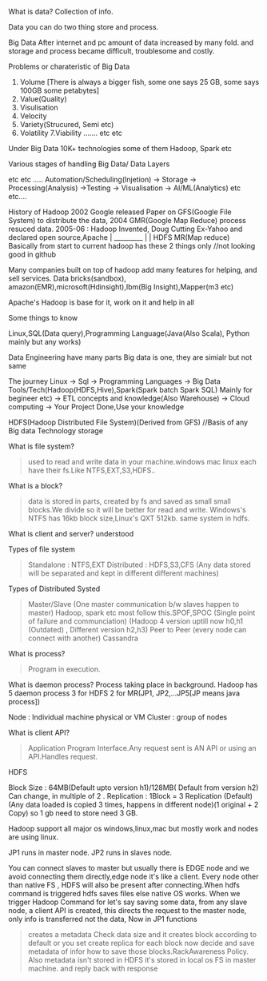 What is data?
Collection of info.

Data you can do two thing store and process.

Big Data
After internet and pc amount of data increased by many fold.
and storage and process became difficult, troublesome and costly.

Problems or charateristic of Big Data
1. Volume [There is always a bigger fish, some one says 25 GB, some says 100GB some petabytes]
2. Value(Quality)
3. Visulisation
4. Velocity
5. Variety(Strucured, Semi etc)
6. Volatility 7.Viability ....... etc etc

Under Big Data 10K+ technologies some of them Hadoop, Spark etc

Various stages of handling Big Data/ Data Layers

etc etc ..... Automation/Scheduling(Injetion) -> Storage -> Processing(Analysis) ->Testing -> Visualisation -> AI/ML(Analytics)  etc etc....

History of Hadoop
2002 Google released Paper on GFS(Google File System) to distribute the data, 2004 GMR(Google Map Reduce) process resuced data.
2005-06 : Hadoop Invented, Doug Cutting Ex-Yahoo and declared open source,Apache
            |
        _________
        |       |
      HDFS    MR(Map reduce) Basically from start to current hadoop has these 2 things only  //not looking good in github

Many companies built on top of hadoop add many features for helping, and sell services. Data bricks(sandbox), amazon(EMR),microsoft(Hdinsight),Ibm(Big Insight),Mapper(m3 etc)

Apache's Hadoop is base for it, work on it and help in all

Some things to know

Linux,SQL(Data query),Programming Language(Java(Also Scala), Python mainly but any works)

Data Engineering have many parts Big data is one, they are simialr but not same

The journey
Linux -> Sql -> Programming Languages -> Big Data Tools/Tech(Hadoop(HDFS,Hive),Spark(Spark batch Spark SQL) Mainly for begineer etc) -> ETL concepts and knowledge(Also Warehouse) -> Cloud computing -> Your Project Done,Use your knowledge


HDFS(Hadoop Distributed File System)(Derived from GFS) //Basis of any Big data Technology storage

What is file system?
>used to read and write data in your machine.windows mac linux each have their fs.Like NTFS,EXT,S3,HDFS..

What is a block?
>data is stored in parts, created by fs and saved as small small blocks.We divide so it will be better for read and write. Windows's NTFS has 16kb block size,Linux's QXT 512kb. same system in hdfs.

What is client and server? understood

Types of file system
>Standalone : NTFS,EXT
>Distributed : HDFS,S3,CFS (Any data stored will be separated and kept in different different machines)

Types of Distributed Systed 
>Master/Slave (One master communication b/w slaves happen to master) Hadoop, spark etc most follow this.SPOF,SPOC
(Single point of failure and communciation)
(Hadoop 4 version uptill now h0,h1 (Outdated) , Different version h2,h3)
>Peer to Peer (every node can connect with another) Cassandra

What is process?
>Program in execution.

What is daemon process? Process taking place in background. Hadoop has 5 daemon process 3 for HDFS 2 for MR(JP1, JP2,...JP5[JP means java process])

Node : Individual machine physical or VM
Cluster : group of nodes

What is client API?
>Application Program Interface.Any request sent is AN API or using an API.Handles request.

HDFS

Block Size : 64MB(Default upto version h1)/128MB( Default from version h2) Can change, in multiple of 2 .
Replication : 1Block = 3 Replication (Default)(Any data loaded is copied 3 times, happens in different node)(1 original + 2 Copy) so 1 gb need to store need 3 GB.

Hadoop support all major os windows,linux,mac but mostly work and nodes are using linux.

JP1 runs in master node.
JP2 runs in slaves node.

You can connect slaves to master but usually there is EDGE node and we avoid connecting them directly,edge node it's like a client.
Every node other than native FS , HDFS will also be present after connecting.When hdfs command is triggered hdfs saves files else native OS works.
When we trigger Hadoop Command for let's say saving some data, from any slave node, a client API is created, this directs the request to the master node, only info is transferred not the data,
Now in JP1 functions 
>creates a metadata
>Check data size and it creates block according to default or you set
>create replica for each block
>now decide and save metadata of infor how to save those blocks.RackAwareness Policy.
Also metadata isn't stored in HDFS it's stored in local os FS in master machine.
>and reply back with response





 














